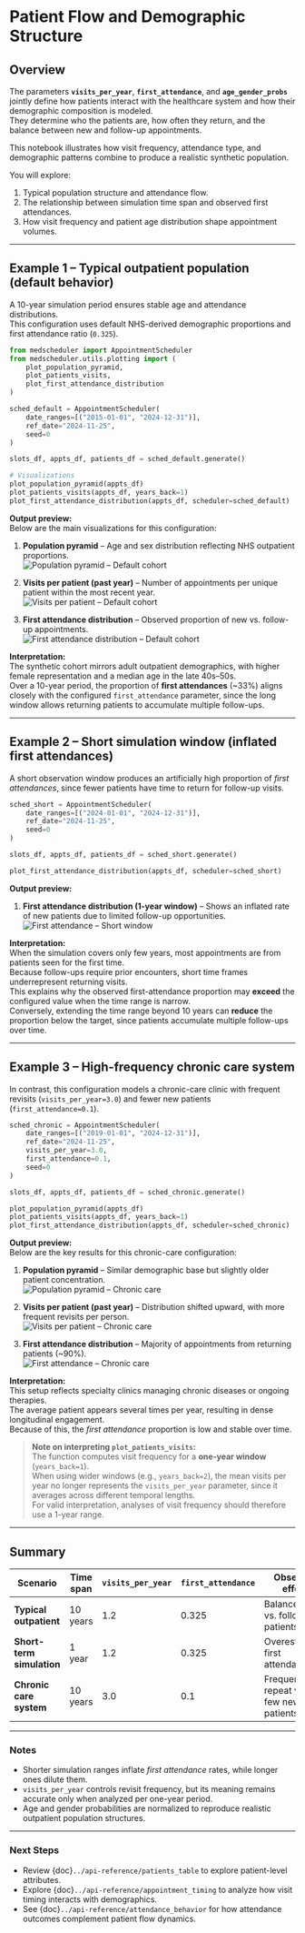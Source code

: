 # Patient Flow and Demographic Structure

## Overview  
The parameters **`visits_per_year`**, **`first_attendance`**, and **`age_gender_probs`** jointly define how patients interact with the healthcare system and how their demographic composition is modeled.  
They determine who the patients are, how often they return, and the balance between new and follow-up appointments.  

This notebook illustrates how visit frequency, attendance type, and demographic patterns combine to produce a realistic synthetic population.

You will explore:
1. Typical population structure and attendance flow.  
2. The relationship between simulation time span and observed first attendances.  
3. How visit frequency and patient age distribution shape appointment volumes.

---

## Example 1 – Typical outpatient population (default behavior)
A 10-year simulation period ensures stable age and attendance distributions.  
This configuration uses default NHS-derived demographic proportions and first attendance ratio (`0.325`).

```python
from medscheduler import AppointmentScheduler
from medscheduler.utils.plotting import (
    plot_population_pyramid,
    plot_patients_visits,
    plot_first_attendance_distribution
)

sched_default = AppointmentScheduler(
    date_ranges=[("2015-01-01", "2024-12-31")],
    ref_date="2024-11-25",
    seed=0
)

slots_df, appts_df, patients_df = sched_default.generate()

# Visualizations
plot_population_pyramid(appts_df)
plot_patients_visits(appts_df, years_back=1)
plot_first_attendance_distribution(appts_df, scheduler=sched_default)
```

**Output preview:**  
Below are the main visualizations for this configuration:

1. **Population pyramid** – Age and sex distribution reflecting NHS outpatient proportions.  
   ![Population pyramid – Default cohort](../_static/visuals/examples/patient_flow/sched_default_plot_population_pyramid.png)

2. **Visits per patient (past year)** – Number of appointments per unique patient within the most recent year.  
   ![Visits per patient – Default cohort](../_static/visuals/examples/patient_flow/sched_default_plot_patients_visits.png)

3. **First attendance distribution** – Observed proportion of new vs. follow-up appointments.  
   ![First attendance distribution – Default cohort](../_static/visuals/examples/patient_flow/sched_default_plot_first_attendance_distribution.png)

**Interpretation:**  
The synthetic cohort mirrors adult outpatient demographics, with higher female representation and a median age in the late 40s–50s.  
Over a 10-year period, the proportion of **first attendances** (~33%) aligns closely with the configured `first_attendance` parameter, since the long window allows returning patients to accumulate multiple follow-ups.

---

## Example 2 – Short simulation window (inflated first attendances)
A short observation window produces an artificially high proportion of *first attendances*, since fewer patients have time to return for follow-up visits.

```python
sched_short = AppointmentScheduler(
    date_ranges=[("2024-01-01", "2024-12-31")],
    ref_date="2024-11-25",
    seed=0
)

slots_df, appts_df, patients_df = sched_short.generate()

plot_first_attendance_distribution(appts_df, scheduler=sched_short)
```

**Output preview:**  

1. **First attendance distribution (1-year window)** – Shows an inflated rate of new patients due to limited follow-up opportunities.  
   ![First attendance – Short window](../_static/visuals/examples/patient_flow/sched_short_plot_first_attendance_distribution.png)

**Interpretation:**  
When the simulation covers only few years, most appointments are from patients seen for the first time.  
Because follow-ups require prior encounters, short time frames underrepresent returning visits.  
This explains why the observed first-attendance proportion may **exceed** the configured value when the time range is narrow.  
Conversely, extending the time range beyond 10 years can **reduce** the proportion below the target, since patients accumulate multiple follow-ups over time.

---

## Example 3 – High-frequency chronic care system
In contrast, this configuration models a chronic-care clinic with frequent revisits (`visits_per_year=3.0`) and fewer new patients (`first_attendance=0.1`).

```python
sched_chronic = AppointmentScheduler(
    date_ranges=[("2019-01-01", "2024-12-31")],
    ref_date="2024-11-25",
    visits_per_year=3.0,
    first_attendance=0.1,
    seed=0
)

slots_df, appts_df, patients_df = sched_chronic.generate()

plot_population_pyramid(appts_df)
plot_patients_visits(appts_df, years_back=1)
plot_first_attendance_distribution(appts_df, scheduler=sched_chronic)
```

**Output preview:**  
Below are the key results for this chronic-care configuration:

1. **Population pyramid** – Similar demographic base but slightly older patient concentration.  
   ![Population pyramid – Chronic care](../_static/visuals/examples/patient_flow/sched_chronic_plot_population_pyramid.png)

2. **Visits per patient (past year)** – Distribution shifted upward, with more frequent revisits per person.  
   ![Visits per patient – Chronic care](../_static/visuals/examples/patient_flow/sched_chronic_plot_patients_visits.png)

3. **First attendance distribution** – Majority of appointments from returning patients (~90%).  
   ![First attendance – Chronic care](../_static/visuals/examples/patient_flow/sched_chronic_plot_first_attendance_distribution.png)

**Interpretation:**  
This setup reflects specialty clinics managing chronic diseases or ongoing therapies.  
The average patient appears several times per year, resulting in dense longitudinal engagement.  
Because of this, the *first attendance* proportion is low and stable over time.

> **Note on interpreting `plot_patients_visits`:**  
> The function computes visit frequency for a **one-year window** (`years_back=1`).  
> When using wider windows (e.g., `years_back=2`), the mean visits per year no longer represents the `visits_per_year` parameter, since it averages across different temporal lengths.  
> For valid interpretation, analyses of visit frequency should therefore use a 1-year range.

---

## Summary  
| Scenario | Time span | `visits_per_year` | `first_attendance` | Observed effect |
|-----------|------------|-------------------|--------------------|------------------|
| **Typical outpatient** | 10 years | 1.2 | 0.325 | Balanced new vs. follow-up patients |
| **Short-term simulation** | 1 year | 1.2 | 0.325 | Overestimated first attendances |
| **Chronic care system** | 10 years | 3.0 | 0.1 | Frequent repeat visits, few new patients |

---

### Notes  
- Shorter simulation ranges inflate *first attendance* rates, while longer ones dilute them.  
- `visits_per_year` controls revisit frequency, but its meaning remains accurate only when analyzed per one-year period.  
- Age and gender probabilities are normalized to reproduce realistic outpatient population structures.

---

### Next Steps  
- Review {doc}`../api-reference/patients_table` to explore patient-level attributes.  
- Explore {doc}`../api-reference/appointment_timing` to analyze how visit timing interacts with demographics.  
- See {doc}`../api-reference/attendance_behavior` for how attendance outcomes complement patient flow dynamics.

